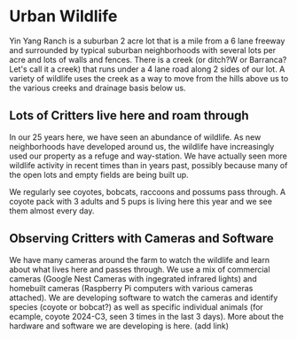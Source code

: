 # Urban Wildlife

Yin Yang Ranch is a suburban 2 acre lot that is a mile from a 6 lane freeway and surrounded by typical suburban neighborhoods with several lots per acre and lots 
of walls and fences. There is a creek (or ditch?W or Barranca? Let's call it a 
creek) that runs under a 4 lane road along 2 sides of our lot. A variety of
wildlife uses the creek as a way to move from the hills above us to the various 
creeks and drainage basis below us. 

## Lots of Critters live here and roam through

In our 25 years here, we have seen an abundance of wildlife. As new neighborhoods 
have developed around us, the wildlife have increasingly used our property as a
refuge and way-station. We have actually seen more wildlife activity in recent
times than in years past, possibly because many of the open lots and empty fields 
are being built up. 

We regularly see coyotes, bobcats, raccoons and possums pass through. A coyote
pack with 3 adults and 5 pups is living here this year and we see them almost
every day. 

## Observing Critters with Cameras and Software

We have many cameras around the farm to watch the wildlife and learn about what 
lives here and passes through. We use a mix of commercial cameras (Google Nest 
Cameras with ingegrated infrared lights) and homebuilt cameras (Raspberry Pi
computers with various cameras attached). We are developing software to watch
the cameras and identify species (coyote or bobcat?) as well as specific
individual animals (for ecample, coyote 2024-C3, seen 3 times in the last 3 days). 
More about the hardware and software we are developing is here. (add link)



